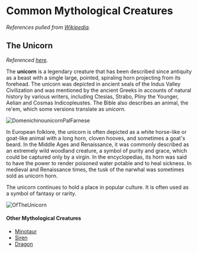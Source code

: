# Common Mythological Creatures

_References pulled from [Wikipedia](wikipedia.com)._

## The Unicorn

_Referenced [here](https://en.wikipedia.org/wiki/Unicorn)._

The **unicorn** is a legendary creature that has been described since antiquity as a beast with a single large, pointed, spiraling horn projecting from its forehead. The unicorn was depicted in ancient seals of the Indus Valley Civilization and was mentioned by the ancient Greeks in accounts of natural history by various writers, including Ctesias, Strabo, Pliny the Younger, Aelian and Cosmas Indicopleustes. The Bible also describes an animal, the re'em, which some versions translate as _unicorn_.

![DomenichinounicornPalFarnese](https://upload.wikimedia.org/wikipedia/commons/thumb/8/82/DomenichinounicornPalFarnese.jpg/726px-DomenichinounicornPalFarnese.jpg)

In European folklore, the unicorn is often depicted as a white horse-like or goat-like animal with a long horn, cloven hooves, and sometimes a goat's beard. In the Middle Ages and Renaissance, it was commonly described as an extremely wild woodland creature, a symbol of purity and grace, which could be captured only by a virgin. In the encyclopedias, its horn was said to have the power to render poisoned water potable and to heal sickness. In medieval and Renaissance times, the tusk of the narwhal was sometimes sold as unicorn horn.

The unicorn continues to hold a place in popular culture. It is often used as a symbol of fantasy or rarity.

![OfTheUnicorn](https://upload.wikimedia.org/wikipedia/commons/7/70/Oftheunicorn.jpg)

#### Other Mythological Creatures
* [Minotaur](https://en.wikipedia.org/wiki/Minotaur)
* [Siren](https://en.wikipedia.org/wiki/Siren_(mythology))
* [Dragon](https://en.wikipedia.org/wiki/Dragon)